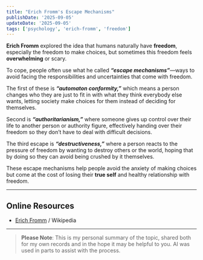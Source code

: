 ```yaml
---
title: "Erich Fromm's Escape Mechanisms"
publishDate: '2025-09-05'
updateDate: '2025-09-05'
tags: ['psychology', 'erich-fromm', 'freedom']
---
```


**Erich Fromm** explored the idea that humans naturally have **freedom**, especially the freedom to make choices, but sometimes this freedom feels **overwhelming** or scary.

To cope, people often use what he called _**“escape mechanisms”**_—ways to avoid facing the responsibilities and uncertainties that come with freedom.

The first of these is _**“automaton conformity,”**_ which means a person changes who they are just to fit in with what they think everybody else wants, letting society make choices for them instead of deciding for themselves.

Second is _**“authoritarianism,”**_ where someone gives up control over their life to another person or authority figure, effectively handing over their freedom so they don’t have to deal with difficult decisions.

The third escape is _**“destructiveness,”**_ where a person reacts to the pressure of freedom by wanting to destroy others or the world, hoping that by doing so they can avoid being crushed by it themselves.

These escape mechanisms help people avoid the anxiety of making choices but come at the cost of losing their **true self** and healthy relationship with freedom.

---

## Online Resources

- [Erich Fromm](https://en.wikipedia.org/wiki/Erich_Fromm) / Wikipedia

---

> **Please Note**: This is my personal summary of the topic, shared both for my own records and in the hope it may be helpful to you. AI was used in parts to assist with the process.
